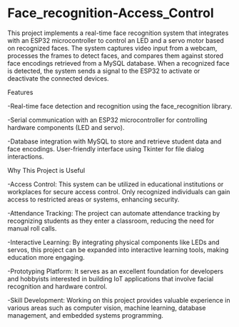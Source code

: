 # Face_recognition-Access_Control

This project implements a real-time face recognition system that integrates with an ESP32 microcontroller to control an LED and a servo motor based on recognized faces. The system captures video input from a webcam, processes the frames to detect faces, and compares them against stored face encodings retrieved from a MySQL database. When a recognized face is detected, the system sends a signal to the ESP32 to activate or deactivate the connected devices.

Features

-Real-time face detection and recognition using the face_recognition library.

-Serial communication with an ESP32 microcontroller for controlling hardware components (LED and servo).

-Database integration with MySQL to store and retrieve student data and face encodings.
User-friendly interface using Tkinter for file dialog interactions.

Why This Project is Useful

-Access Control: This system can be utilized in educational institutions or workplaces for secure access control. Only recognized individuals can gain access to restricted areas or systems, enhancing security.

-Attendance Tracking: The project can automate attendance tracking by recognizing students as they enter a classroom, reducing the need for manual roll calls.

-Interactive Learning: By integrating physical components like LEDs and servos, this project can be expanded into interactive learning tools, making education more engaging.

-Prototyping Platform: It serves as an excellent foundation for developers and hobbyists interested in building IoT applications that involve facial recognition and hardware control.

-Skill Development: Working on this project provides valuable experience in various areas such as computer vision, machine learning, database management, and embedded systems programming.

